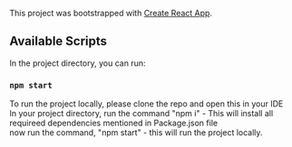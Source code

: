 This project was bootstrapped with [Create React App](https://github.com/facebook/create-react-app).

## Available Scripts

In the project directory, you can run:

### `npm start`

To run the project locally, please clone the repo and open this in your IDE <br>
In your project directory, run the command "npm i" - This will install all requireed dependencies mentioned in Package.json file <br>
now run the command, "npm start" - this will run the project locally.
